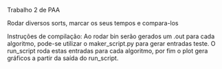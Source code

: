 Trabalho 2 de PAA

Rodar diversos sorts, marcar os seus tempos e compara-los

Instruções de compilação:
Ao rodar bin serão gerados um .out para cada algoritmo, pode-se utilizar o maker_script.py para gerar entradas teste. O run_script roda estas entradas para cada algoritmo, por fim o plot gera gráficos a partir da saída do run_script.

